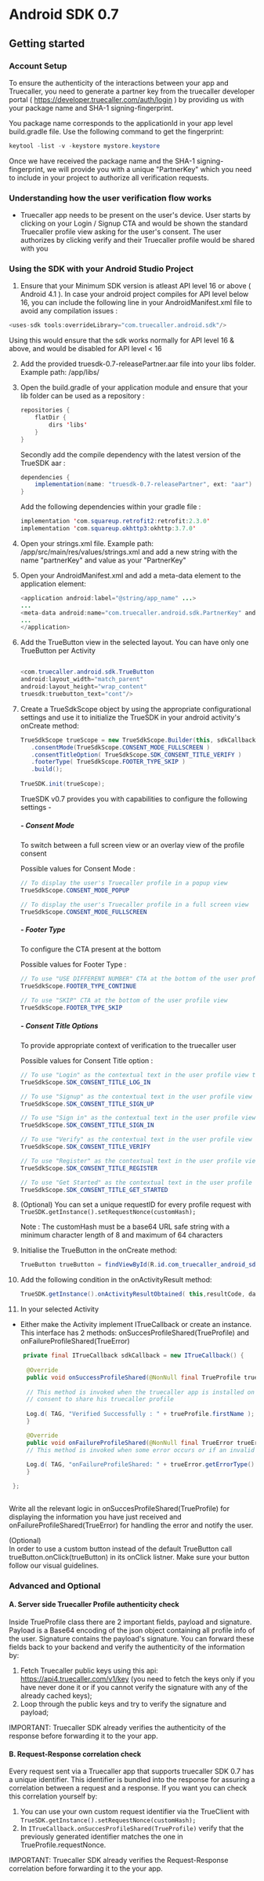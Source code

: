 # Android SDK 0.7

## Getting started

### Account Setup

To ensure the authenticity of the interactions between your app and Truecaller, you need to generate a partner key from the truecaller developer portal ( https://developer.truecaller.com/auth/login ) by providing us with your package name and SHA-1 signing-fingerprint.

You package name corresponds to the applicationId in your app level build.gradle file. Use the following command to get the fingerprint:

```java
keytool -list -v -keystore mystore.keystore
```

Once we have received the package name and the SHA-1 signing-fingerprint, we will provide you with a unique "PartnerKey" which you need to include in your project to authorize all verification requests.

### Understanding how the user verification flow works

 - Truecaller app needs to be present on the user's device. User starts by clicking on your Login / Signup CTA and would be shown the standard Truecaller profile view asking for the user's consent. The user authorizes by clicking verify and their Truecaller profile would be shared with you


### Using the SDK with your Android Studio Project

1. Ensure that your Minimum SDK version is atleast API level 16 or above ( Android 4.1 ). In case your android project compiles for API level below 16, you can include the following line in your AndroidManifest.xml file to avoid any compilation issues :
```java
<uses-sdk tools:overrideLibrary="com.truecaller.android.sdk"/>
```
Using this would ensure that the sdk works normally for API level 16 & above, and would be disabled for API level < 16

2. Add the provided truesdk-0.7-releasePartner.aar file into your libs folder. Example path: /app/libs/ 
3. Open the build.gradle of your application module and ensure that your lib folder can be used as a repository :

    ```java
    repositories {
        flatDir {
            dirs 'libs'
        }
    }
    ```
    
    Secondly add the compile dependency with the latest version of the TrueSDK aar :

    ```java
    dependencies {
        implementation(name: "truesdk-0.7-releasePartner", ext: "aar")
    }
    ```
    Add the following dependencies within your gradle file :
    ```java
    implementation 'com.squareup.retrofit2:retrofit:2.3.0'
    implementation 'com.squareup.okhttp3:okhttp:3.7.0'
    ```

4. Open your strings.xml file. Example path: /app/src/main/res/values/strings.xml and add a new string with the name "partnerKey" and value as your "PartnerKey"

5. Open your AndroidManifest.xml and add a meta-data element to the application element:
 
    ```java
    <application android:label="@string/app_name" ...>
    ...
    <meta-data android:name="com.truecaller.android.sdk.PartnerKey" android:value="@string/partnerKey"/>
    ...
    </application>
    ```

6. Add the TrueButton view in the selected layout. You can have only one TrueButton per Activity

    ```java
    
    <com.truecaller.android.sdk.TrueButton
    android:layout_width="match_parent"
    android:layout_height="wrap_content"
    truesdk:truebutton_text="cont"/>
    ```

7. Create a TrueSdkScope object by using the appropriate configurational settings and use it to initialize the TrueSDK in your android activity's onCreate method:
    
     ```java
     TrueSdkScope trueScope = new TrueSdkScope.Builder(this, sdkCallback)
		.consentMode(TrueSdkScope.CONSENT_MODE_FULLSCREEN )
		.consentTitleOption( TrueSdkScope.SDK_CONSENT_TITLE_VERIFY )
		.footerType( TrueSdkScope.FOOTER_TYPE_SKIP )
		.build();
                
     TrueSDK.init(trueScope);	
     ```
    
    TrueSDK v0.7 provides you with capabilities to configure the following settings -

    ##### - Consent Mode 
	To switch between a full screen view or an overlay view of the profile consent
	
	Possible values for Consent Mode :
	
	```java
	// To display the user's Truecaller profile in a popup view
	TrueSdkScope.CONSENT_MODE_POPUP
	
	// To display the user's Truecaller profile in a full screen view
	TrueSdkScope.CONSENT_MODE_FULLSCREEN
	```
	
    ##### - Footer Type
	To configure the CTA present at the bottom
	
	Possible values for Footer Type :
	
	```java
	// To use "USE DIFFERENT NUMBER" CTA at the bottom of the user profile view
	TrueSdkScope.FOOTER_TYPE_CONTINUE
	
	// To use "SKIP" CTA at the bottom of the user profile view
	TrueSdkScope.FOOTER_TYPE_SKIP
	```
	
    ##### - Consent Title Options
	To provide appropriate context of verification to the truecaller user 
	
	Possible values for Consent Title option :
	
	```java
	// To use "Login" as the contextual text in the user profile view title
	TrueSdkScope.SDK_CONSENT_TITLE_LOG_IN
	
	// To use "Signup" as the contextual text in the user profile view title
	TrueSdkScope.SDK_CONSENT_TITLE_SIGN_UP
	
	// To use "Sign in" as the contextual text in the user profile view title
	TrueSdkScope.SDK_CONSENT_TITLE_SIGN_IN
	
	// To use "Verify" as the contextual text in the user profile view title
	TrueSdkScope.SDK_CONSENT_TITLE_VERIFY
	
	// To use "Register" as the contextual text in the user profile view title
	TrueSdkScope.SDK_CONSENT_TITLE_REGISTER
	
	// To use "Get Started" as the contextual text in the user profile view title
	TrueSdkScope.SDK_CONSENT_TITLE_GET_STARTED
	```

 8. (Optional) 
    You can set a unique requestID for every profile request with
    `TrueSDK.getInstance().setRequestNonce(customHash);`
    
    Note : The customHash must be a base64 URL safe string with a minimum character length of 8 and maximum of 64 characters

 9. Initialise the TrueButton in the onCreate method:

      ```java
      TrueButton trueButton = findViewById(R.id.com_truecaller_android_sdk_truebutton);
      ```
    
 10. Add the following condition in the onActivityResult method:

      ```java
      TrueSDK.getInstance().onActivityResultObtained( this,resultCode, data);
      ```
      
 11. In your selected Activity

   - Either make the Activity implement ITrueCallback or create an instance. 
	This interface has 2 methods: onSuccesProfileShared(TrueProfile) and onFailureProfileShared(TrueError)
   
   ```java
       private final ITrueCallback sdkCallback = new ITrueCallback() {
       
        @Override
        public void onSuccessProfileShared(@NonNull final TrueProfile trueProfile) {
	
		// This method is invoked when the truecaller app is installed on the device and the user gives his
		// consent to share his truecaller profile 
		
		Log.d( TAG, "Verified Successfully : " + trueProfile.firstName );
        }

        @Override
        public void onFailureProfileShared(@NonNull final TrueError trueError) {
		// This method is invoked when some error occurs or if an invalid request for verification is made 
	
		Log.d( TAG, "onFailureProfileShared: " + trueError.getErrorType() );
        }

    };
    
   ```
    
   Write all the relevant logic in onSuccesProfileShared(TrueProfile) for displaying the information you have just received and onFailureProfileShared(TrueError) for handling the error and notify the user.
   

  (Optional)  
  In order to use a custom button instead of the default TrueButton call trueButton.onClick(trueButton) in its onClick listner. Make sure your button follow our visual guidelines.

### Advanced and Optional

#### A. Server side Truecaller Profile authenticity check

Inside TrueProfile class there are 2 important fields, payload and signature. Payload is a Base64 encoding of the json object containing all profile info of the user. Signature contains the payload's signature. You can forward these fields back to your backend and verify the authenticity of the information by:

1. Fetch Truecaller public keys using this api: https://api4.truecaller.com/v1/key (you need to fetch the keys only if you have never done it or if you cannot verify the signature with any of the already cached keys);
2. Loop through the public keys and try to verify the signature and payload;

IMPORTANT: Truecaller SDK already verifies the authenticity of the response before forwarding it to the your app.

#### B. Request-Response correlation check

Every request sent via a Truecaller app that supports truecaller SDK 0.7 has a unique identifier. This identifier is bundled into the response for assuring a correlation between a request and a response. If you want you can check this correlation yourself by:

1. You can use your own custom request identifier via the TrueClient with `TrueSDK.getInstance().setRequestNonce(customHash);`
2. In `ITrueCallback.onSuccesProfileShared(TrueProfile)` verify that the previously generated identifier matches the one in TrueProfile.requestNonce.

IMPORTANT: Truecaller SDK already verifies the Request-Response correlation before forwarding it to the your app.
